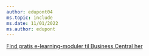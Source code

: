 ```yaml
---
author: edupont04
ms.topic: include
ms.date: 11/01/2022
ms.author: edupont
---
```

[Find gratis e-learning-moduler til Business Central her](/training/dynamics365/business-central)

